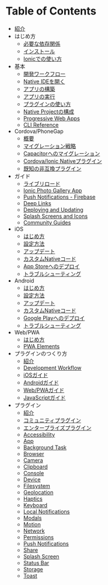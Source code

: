 # Table of Contents

* [紹介](index.md)
* はじめ方
  * [必要な依存関係](getting-started/dependencies.md)
  * [インストール](getting-started/index.md)
  * [Ionicでの使い方](getting-started/with-ionic.md)
* 基本
  * [開発ワークフロー](basics/workflow.md)
  * [Native IDEを開く](basics/opening-native-projects.md)
  * [アプリの構築](basics/building-your-app.md)
  * [アプリの実行](basics/running-your-app.md)
  * [プラグインの使い方](basics/using-plugins.md)
  * [Native Projectの構成](basics/configuring-your-app.md)
  * [Progressive Web Apps](basics/progressive-web-app.md)
  * [CLI Reference](basics/cli-commands.md)
* Cordova/PhoneGap
  * [概要](cordova/index.md)
  * [マイグレーション戦略](cordova/migration-strategy.md)
  * [Capacitorへのマイグレーション](cordova/migrating-from-cordova-to-capacitor.md)
  * [Cordova/Ionic Nativeプラグイン](cordova/using-cordova-plugins.md)
  * [既知の非互換プラグイン](cordova/known-incompatible-plugins.md)
* ガイド
  * [ライブリロード](guides/live-reload.md)
  * [Ionic Photo Gallery App](guides/ionic-framework-app.md)
  * [Push Notifications - Firebase](guides/push-notifications-firebase.md)
  * [Deep Links](guides/deep-links.md)
  * [Deploying and Updating](guides/deploying.md)
  * [Splash Screens and Icons](guides/splash-screens-and-icons.md)
  * [Community Guides](guides/community.md)
* iOS
  * [はじめ方](ios/index.md)
  * [設定方法](ios/configuration.md)
  * [アップデート](ios/updating.md)
  * [カスタムNativeコード](ios/custom-code.md)
  * [App Storeへのデプロイ](ios/deploying-to-app-store.md)
  * [トラブルシューティング](ios/troubleshooting.md)
* Android
  * [はじめ方](android/index.md)
  * [設定方法](android/configuration.md)
  * [アップデート](android/updating.md)
  * [カスタムNativeコード](android/custom-code.md)
  * [Google Playへのデプロイ](android/deploying-to-google-play.md)
  * [トラブルシューティング](android/troubleshooting.md)
* Web/PWA
  * [はじめ方](web/index.md)
  * [PWA Elements](web/pwa-elements.md)
* プラグインのつくり方
  * [紹介](plugins/index.md)
  * [Development Workflow](plugins/workflow.md)
  * [iOSガイド](plugins/ios.md)
  * [Androidガイド](plugins/android.md)
  * [Web/PWAガイド](plugins/web.md)
  * [JavaScriptガイド](plugins/js.md)
* プラグイン
  * [紹介](apis/index.md)
  * [コミュニティプラグイン](community/plugins.md)
  * [エンタープライズプラグイン](enterprise/index.md)
  * [Accessibility](apis/accessibility/index.md)
  * [App](apis/app/index.md)
  * [Background Task](apis/background-task/index.md)
  * [Browser](apis/browser/index.md)
  * [Camera](apis/camera/index.md)
  * [Clipboard](apis/clipboard/index.md)
  * [Console](apis/console/index.md)
  * [Device](apis/device/index.md)
  * [Filesystem](apis/filesystem/index.md)
  * [Geolocation](apis/geolocation/index.md)
  * [Haptics](apis/haptics/index.md)
  * [Keyboard](apis/keyboard/index.md)
  * [Local Notifications](apis/local-notifications/index.md)
  * [Modals](apis/modals/index.md)
  * [Motion](apis/motion/index.md)
  * [Network](apis/network/index.md)
  * [Permissions](apis/permissions/index.md)
  * [Push Notifications](apis/push-notifications/index.md)
  * [Share](apis/share/index.md)
  * [Splash Screen](apis/splash-screen/index.md)
  * [Status Bar](apis/status-bar/index.md)
  * [Storage](apis/storage/index.md)
  * [Toast](apis/toast/index.md)


